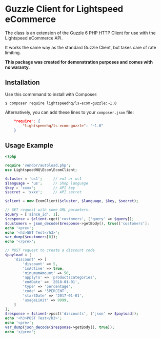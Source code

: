 Guzzle Client for Lightspeed eCommerce
======================================

The class is an extension of the Guzzle 6 PHP HTTP Client for use with the Lightspeed eCommerce API.

It works the same way as the standard Guzzle Client, but takes care of rate limiting.

**This package was created for demonstration purposes and comes with no waranty.**

## Installation

Use this commmand to install with Composer:

```shell
$ composer require lightspeedhq/ls-ecom-guzzle:~1.0
```

Alternatively, you can add these lines to your `composer.json` file:

```json
    "require": {
        "lightspeedhq/ls-ecom-guzzle": "~1.0"
    }
```

## Usage Example

```php
<?php

require 'vendor/autoload.php';
use LightspeedHQ\Ecom\EcomClient;

$cluster = 'us1';     // eu1 or us1
$language = 'us';     // Shop language
$key = 'xxxx';        // API key
$secret = 'xxxx';     // API secret

$client = new EcomClient($cluster, $language, $key, $secret);

// GET request with some URL paramters.
$query = ['since_id', 1];
$response = $client->get('customers', ['query' => $query]);
$customers = json_decode($response->getBody(), true)['customers'];
echo '<pre>';
echo '<h3>GET Test</h3>';
var_dump($customers[0]);
echo '</pre>';

// POST request to create a discount code
$payload = [
    'discount' => [
        'discount' => 5,
        'isActive' => true,
        'minumumAmount' => 50,
        'applyTo' => 'productscategories',
        'endDate' => '2018-01-01',
        'type' => 'percentage',
        'code' => '5PERCENT',
        'startDate' => '2017-01-01',
        'usageLimit' => 9999,
    ]
];
$response = $client->post('discounts', ['json' => $payload]);
echo '<h3>POST Test</h3>';
echo '<pre>';
var_dump(json_decode($response->getBody(), true));
echo '</pre>';
```
